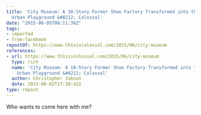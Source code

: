 ```yaml
---
title: 'City Museum: A 10-Story Former Shoe Factory Transformed into the Ultimate
  Urban Playground &#8212; Colossal'
date: "2015-06-05T08:11:36Z"
tags:
- imported
- from-facebook
repostOf: https://www.thisiscolossal.com/2015/06/city-museum
references:
- url: https://www.thisiscolossal.com/2015/06/city-museum
  type: rich
  name: 'City Museum: A 10-Story Former Shoe Factory Transformed into the Ultimate
    Urban Playground &#8212; Colossal'
  author: Christopher Jobson
  date: 2015-06-02T17:30:42Z
type: repost
---
```

Who wants to come here with me?
